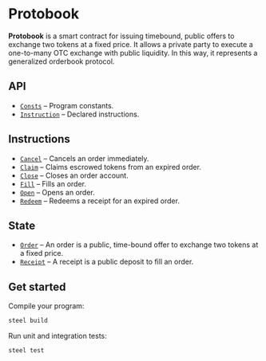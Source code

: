 # Protobook

**Protobook** is a smart contract for issuing timebound, public offers to exchange two tokens at a fixed price. It allows a private party to execute a one-to-many OTC exchange with public liquidity. In this way, it represents a generalized orderbook protocol.

## API
- [`Consts`](api/src/consts.rs) – Program constants.
- [`Instruction`](api/src/instruction.rs) – Declared instructions.

## Instructions
- [`Cancel`](program/src/cancel.rs) – Cancels an order immediately.
- [`Claim`](program/src/claim.rs) – Claims escrowed tokens from an expired order.
- [`Close`](program/src/close.rs) – Closes an order account.
- [`Fill`](program/src/fill.rs) – Fills an order.
- [`Open`](program/src/open.rs) – Opens an order.
- [`Redeem`](program/src/redeem.rs) – Redeems a receipt for an expired order.

## State
- [`Order`](api/src/state/order.rs) – An order is a public, time-bound offer to exchange two tokens at a fixed price.
- [`Receipt`](api/src/state/receipt.rs) – A receipt is a public deposit to fill an order.

## Get started

Compile your program:
```sh
steel build
```

Run unit and integration tests:
```sh
steel test
```
